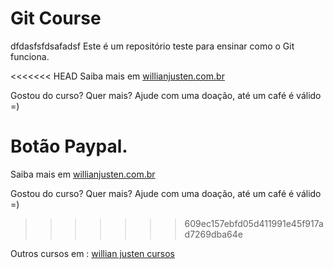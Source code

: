 # Git Course
dfdasfsfdsafadsf
Este é um repositório teste para ensinar como o Git funciona.

<<<<<<< HEAD
Saiba mais em [willianjusten.com.br](htp://willianjusten.com.br)

Gostou do curso? Quer mais? Ajude com uma doação, até um café é válido =)

Botão Paypal.
=======
Saiba mais em [willianjusten.com.br](http://willianjusten.com.br)

Gostou do curso? Quer mais? Ajude com uma doação, até um café é válido =)
>>>>>>> 609ec157ebfd05d411991e45f917ad7269dba64e

Outros cursos em : [willian justen cursos](http://willianjusten.teachable.com)
